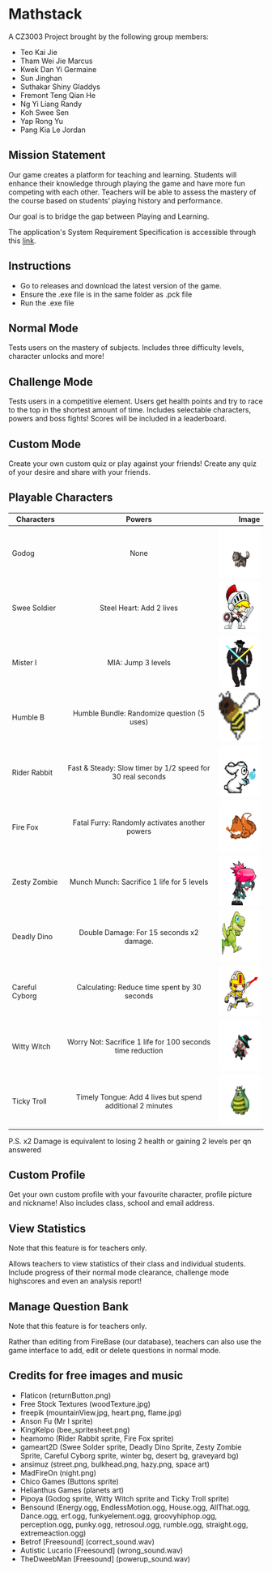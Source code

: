 # Mathstack
A CZ3003 Project brought by the following group members:

* Teo Kai Jie
* Tham Wei Jie Marcus
* Kwek Dan Yi Germaine
* Sun Jinghan
* Suthakar Shiny Gladdys
* Fremont Teng Qian He
* Ng Yi Liang Randy
* Koh Swee Sen
* Yap Rong Yu
* Pang Kia Le Jordan

## Mission Statement
Our game creates a platform for teaching and learning.
Students will enhance their knowledge through playing the game and have more fun competing with each other. Teachers will be able to assess the mastery of the course based on students’ playing history and performance. 

Our goal is to bridge the gap between Playing and Learning.

The application's System Requirement Specification is accessible through this [link](https://github.com/FremontTeng/Mathstack/blob/master/System%20Requirement%20Specification.pdf).

## Instructions
- Go to releases and download the latest version of the game.
- Ensure the .exe file is in the same folder as .pck file
- Run the .exe file

## Normal Mode
Tests users on the mastery of subjects. Includes three difficulty levels, character unlocks and more!

## Challenge Mode
Tests users in a competitive element. Users get health points and try to race to the top in the shortest amount of time. Includes selectable characters, powers and boss fights! Scores will be included in a leaderboard.

## Custom Mode
Create your own custom quiz or play against your friends! Create any quiz of your desire and share with your friends.

## Playable Characters
| Characters        | Powers           | Image  |
| ----------------- |:----------------:| ------:|
| Godog             | None             |  <img src="/Model/Characters/Godog/00base/e002a_00base_00.png" width="100" height="100" alt="Godog Sprite"/> |
| Swee Soldier      | Steel Heart: Add 2 lives      |   <img src="/Model/Characters/Warrior/Idle (1).png" width="100" height="100" alt="Swee Soldier Sprite"/> |
| Mister I          | MIA: Jump 3 levels    |     <img src="/Model/Characters/Mr I/Mr I.png" width="100" height="100" alt="Mister I Sprite"/> |
| Humble B          | Humble Bundle: Randomize question (5 uses)       |  <img src="/Model/Characters/HumbleB/HumbleBIcon.png" width="100" height="100" alt="Humble B Sprite"/> |
| Rider Rabbit      | Fast & Steady: Slow timer by 1/2 speed for 30 real seconds      |   <img src="/Model/Characters/RiderRabbit/RabbitAttack (1).png" width="100" height="100" alt="Rider Rabbit Sprite"/> |
| Fire Fox          | Fatal Furry: Randomly activates another powers    |     <img src="/Model/Characters/FireFox/Fox_Sit2.png" width="100" height="100" alt="Fire Fox Sprite"/> |
| Zesty Zombie      | Munch Munch: Sacrifice 1 life for 5 levels             |  <img src="/Model/Characters/ZestyZombie/Attack (6).png" width="100" height="100" alt="Zesty Zombie Sprite"/> |
| Deadly Dino      | Double Damage: For 15 seconds x2 damage.      |   <img src="/Model/Characters/DeadlyDino/Run (7).png" width="100" height="100" alt="Deadly Dino Sprite"/> |
| Careful Cyborg          | Calculating: Reduce time spent by 30 seconds    |     <img src="/Model/Characters/CarefulCyborg/JumpMelee (4).png" width="100" height="100" alt="Careful Cyborg Sprite"/> |
| Witty Witch         | Worry Not: Sacrifice 1 life for 100 seconds time reduction       |  <img src="/Model/Characters/WittyWitch/13magic/c00b_13magic_07.png" width="100" height="100" alt="Witty Witch Sprite"/> |
| Ticky Troll      | Timely Tongue: Add 4 lives but spend additional 2 minutes      |   <img src="/Model/Characters/TickyTroll/07damage/e003a_07damage_03.png" width="100" height="100" alt="Tickly Troll Sprite"/> |

P.S. x2 Damage is equivalent to losing 2 health or gaining 2 levels per qn answered

## Custom Profile
Get your own custom profile with your favourite character, profile picture and nickname! Also includes class, school and email address.

## View Statistics
Note that this feature is for teachers only.

Allows teachers to view statistics of their class and individual students. Include progress of their normal mode clearance, challenge mode highscores and even an analysis report!

## Manage Question Bank
Note that this feature is for teachers only.

Rather than editing from FireBase (our database), teachers can also use the game interface to add, edit or delete questions in normal mode.

## Credits for free images and music
- Flaticon (returnButton.png)
- Free Stock Textures (woodTexture.jpg)
- freepik (mountainView.jpg, heart.png, flame.jpg)
- Anson Fu (Mr I sprite)
- KingKelpo (bee_spritesheet.png)
- heamomo (Rider Rabbit sprite, Fire Fox sprite)
- gameart2D (Swee Solder sprite, Deadly Dino Sprite, Zesty Zombie Sprite, Careful Cyborg sprite, winter bg, desert bg, graveyard bg)
- ansimuz (street.png, bulkhead.png, hazy.png, space art)
- MadFireOn (night.png)
- Chico Games (Buttons sprite)
- Helianthus Games (planets art)
- Pipoya (Godog sprite, Witty Witch sprite and Ticky Troll sprite)
- Bensound (Energy.ogg, EndlessMotion.ogg, House.ogg, AllThat.ogg, Dance.ogg, erf.ogg, funkyelement.ogg, groovyhiphop.ogg, perception.ogg, punky.ogg, retrosoul.ogg, rumble.ogg, straight.ogg, extremeaction.ogg)
- Betrof [Freesound] (correct_sound.wav)
- Autistic Lucario [Freesound] (wrong_sound.wav)
- TheDweebMan [Freesound] (powerup_sound.wav)
